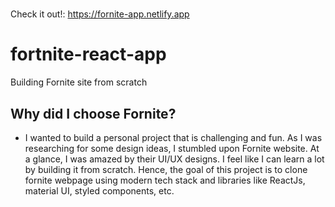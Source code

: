 #
Check it out!: https://fornite-app.netlify.app
# fortnite-react-app
Building Fornite site from scratch
## Why did I choose Fornite?
* I wanted to build a personal project that is challenging and fun. As I was researching for some design ideas, I stumbled upon Fornite website. 
  At a glance, I was amazed by their UI/UX designs. I feel like I can learn a lot by building it from scratch. Hence, the goal of this project 
  is to clone fornite webpage using modern tech stack and libraries like ReactJs, material UI, styled components, etc. 
